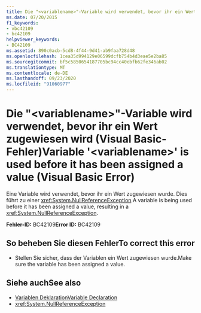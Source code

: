 ```yaml
---
title: Die "<variablename>"-Variable wird verwendet, bevor ihr ein Wert zugewiesen wird (Visual Basic-Fehler)
ms.date: 07/20/2015
f1_keywords:
- vbc42109
- bc42109
helpviewer_keywords:
- BC42109
ms.assetid: 890c0acb-5cd8-4f44-9d41-ab9faa728d48
ms.openlocfilehash: 1cea35d994129e06599dcfb754b4d3eae5e2ba85
ms.sourcegitcommit: bf5c5850654187705bc94cc40ebfb62fe346ab02
ms.translationtype: MT
ms.contentlocale: de-DE
ms.lasthandoff: 09/23/2020
ms.locfileid: "91060977"
---
```

# <a name="variable-variablename-is-used-before-it-has-been-assigned-a-value-visual-basic-error"></a><span data-ttu-id="f447c-102">Die "\<variablename>"-Variable wird verwendet, bevor ihr ein Wert zugewiesen wird (Visual Basic-Fehler)</span><span class="sxs-lookup"><span data-stu-id="f447c-102">Variable '\<variablename>' is used before it has been assigned a value (Visual Basic Error)</span></span>

<span data-ttu-id="f447c-103">Eine Variable wird verwendet, bevor ihr ein Wert zugewiesen wurde. Dies führt zu einer <xref:System.NullReferenceException>.</span><span class="sxs-lookup"><span data-stu-id="f447c-103">A variable is being used before it has been assigned a value, resulting in a <xref:System.NullReferenceException>.</span></span>  
  
 <span data-ttu-id="f447c-104">**Fehler-ID:** BC42109</span><span class="sxs-lookup"><span data-stu-id="f447c-104">**Error ID:** BC42109</span></span>  
  
## <a name="to-correct-this-error"></a><span data-ttu-id="f447c-105">So beheben Sie diesen Fehler</span><span class="sxs-lookup"><span data-stu-id="f447c-105">To correct this error</span></span>  
  
- <span data-ttu-id="f447c-106">Stellen Sie sicher, dass der Variablen ein Wert zugewiesen wurde.</span><span class="sxs-lookup"><span data-stu-id="f447c-106">Make sure the variable has been assigned a value.</span></span>  
  
## <a name="see-also"></a><span data-ttu-id="f447c-107">Siehe auch</span><span class="sxs-lookup"><span data-stu-id="f447c-107">See also</span></span>

- [<span data-ttu-id="f447c-108">Variablen Deklaration</span><span class="sxs-lookup"><span data-stu-id="f447c-108">Variable Declaration</span></span>](../programming-guide/language-features/variables/variable-declaration.md)
- <xref:System.NullReferenceException>
